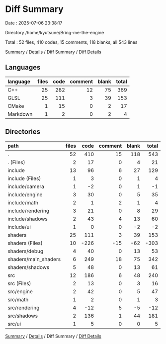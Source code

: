 # Diff Summary

Date : 2025-07-06 23:38:17

Directory /home/kyutsune/Bring-me-the-engine

Total : 52 files,  410 codes, 15 comments, 118 blanks, all 543 lines

[Summary](results.md) / [Details](details.md) / Diff Summary / [Diff Details](diff-details.md)

## Languages
| language | files | code | comment | blank | total |
| :--- | ---: | ---: | ---: | ---: | ---: |
| C++ | 25 | 282 | 12 | 75 | 369 |
| GLSL | 25 | 111 | 3 | 39 | 153 |
| CMake | 1 | 15 | 0 | 2 | 17 |
| Markdown | 1 | 2 | 0 | 2 | 4 |

## Directories
| path | files | code | comment | blank | total |
| :--- | ---: | ---: | ---: | ---: | ---: |
| . | 52 | 410 | 15 | 118 | 543 |
| . (Files) | 2 | 17 | 0 | 4 | 21 |
| include | 13 | 96 | 6 | 27 | 129 |
| include (Files) | 1 | 3 | 0 | 1 | 4 |
| include/camera | 1 | -2 | 0 | 1 | -1 |
| include/engine | 3 | 30 | 0 | 5 | 35 |
| include/math | 2 | 1 | 2 | 1 | 4 |
| include/rendering | 3 | 21 | 0 | 8 | 29 |
| include/shadows | 2 | 43 | 4 | 13 | 60 |
| include/ui | 1 | 0 | 0 | -2 | -2 |
| shaders | 25 | 111 | 3 | 39 | 153 |
| shaders (Files) | 10 | -226 | -15 | -62 | -303 |
| shaders/debug | 4 | 40 | 0 | 13 | 53 |
| shaders/main_shaders | 6 | 249 | 18 | 75 | 342 |
| shaders/shadows | 5 | 48 | 0 | 13 | 61 |
| src | 12 | 186 | 6 | 48 | 240 |
| src (Files) | 2 | 13 | 0 | 3 | 16 |
| src/engine | 2 | 42 | 0 | 5 | 47 |
| src/math | 1 | 2 | 0 | 1 | 3 |
| src/rendering | 4 | -12 | 5 | -5 | -12 |
| src/shadows | 2 | 136 | 1 | 44 | 181 |
| src/ui | 1 | 5 | 0 | 0 | 5 |

[Summary](results.md) / [Details](details.md) / Diff Summary / [Diff Details](diff-details.md)